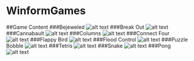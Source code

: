 # WinformGames
##Game Content
###Bejeweled 
![alt text](https://github.com/Mszauer/WinformGames/blob/master/Bejewled/Screenshots/Bejewled.PNG "Start Screen")
###Break Out
![alt text](https://github.com/Mszauer/WinformGames/blob/master/Screenshots/Breakout.PNG " ")
###Cannabault
![alt text](https://github.com/Mszauer/WinformGames/blob/master/Screenshots/Cannabault.PNG " ")
###Columns
![alt text](https://github.com/Mszauer/WinformGames/blob/master/Screenshots/Columns.PNG " ")
###Connect Four
![alt text](https://github.com/Mszauer/WinformGames/blob/master/Screenshots/Connect4.PNG " ")
###Flappy Bird
![alt text](https://github.com/Mszauer/WinformGames/blob/master/Screenshots/FlappyBird.PNG " ")
###Flood Control
![alt text](https://github.com/Mszauer/WinformGames/blob/master/Screenshots/FloodControll2.PNG " ")
###Puzzle Bobble
![alt text](https://github.com/Mszauer/WinformGames/blob/master/Screenshots/PuzzleBobble.PNG " ")
###Tetris
![alt text](https://github.com/Mszauer/WinformGames/blob/master/Screenshots/Tetris.JPG " ")
###Snake
![alt text](https://github.com/Mszauer/WinformGames/blob/master/Screenshots/Snake.PNG " ")
###Pong
![alt text](https://github.com/Mszauer/WinformGames/blob/master/Screenshots/Pong.PNG " ")